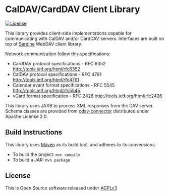 # CalDAV/CardDAV Client Library

[![License](https://img.shields.io/badge/license-AGPLv3-blue.svg)](https://www.gnu.org/licenses/agpl-3.0.txt)

This library provides client-side implementations capable for communicating with CalDAV and/or CardDAV servers.
Interfaces are built on top of [Sardine](https://github.com/lookfirst/sardine) WebDAV client library.

Network communication follow this specifications:

* CardDAV protocol specifications - RFC 6352 <http://tools.ietf.org/html/rfc6352>
* CalDAV protocol specifications - RFC 4791 <http://tools.ietf.org/html/rfc4791>
* Calendar event format specifications - RFC 5545 <http://tools.ietf.org/html/rfc5545>
* vCard format specification - RFC 2426 <http://tools.ietf.org/html/rfc2426>

This library uses JAXB to process XML responses from the DAV server.
Schema classes are provided from [cdav-connector](https://github.com/Kerio/cdav-connector) distributed under Apache License 2.0.

## Build Instructions

This library uses [Maven](http://maven.apache.org/) as its build tool, and adheres to its convensions.

* To build the project: `mvn compile`
* To build a JAR: `mvn package`

## License

This is Open Source software released under [AGPLv3](./LICENSE.txt)